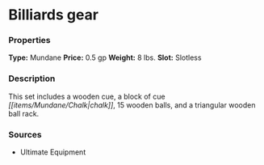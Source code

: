 ﻿---
Title: "Billiards gear"
Type: "Mundane"
Price: "0.5 gp"
Weight: "8 lbs."
Slot: "Slotless"
Description: |
  "This set includes a wooden cue, a block of cue chalk, 15 wooden balls, and a triangular wooden ball rack."
Sources: "['Ultimate Equipment']"
---

# Billiards gear

### Properties

**Type:** Mundane **Price:** 0.5 gp **Weight:** 8 lbs. **Slot:** Slotless

### Description

This set includes a wooden cue, a block of cue _[[items/Mundane/Chalk|chalk]]_, 15 wooden balls, and a triangular wooden ball rack.

### Sources

* Ultimate Equipment